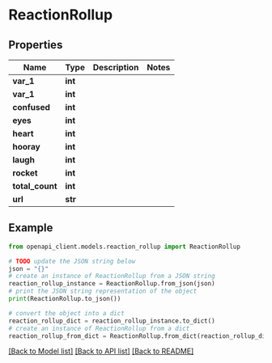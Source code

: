 # ReactionRollup


## Properties

Name | Type | Description | Notes
------------ | ------------- | ------------- | -------------
**var_1** | **int** |  | 
**var_1** | **int** |  | 
**confused** | **int** |  | 
**eyes** | **int** |  | 
**heart** | **int** |  | 
**hooray** | **int** |  | 
**laugh** | **int** |  | 
**rocket** | **int** |  | 
**total_count** | **int** |  | 
**url** | **str** |  | 

## Example

```python
from openapi_client.models.reaction_rollup import ReactionRollup

# TODO update the JSON string below
json = "{}"
# create an instance of ReactionRollup from a JSON string
reaction_rollup_instance = ReactionRollup.from_json(json)
# print the JSON string representation of the object
print(ReactionRollup.to_json())

# convert the object into a dict
reaction_rollup_dict = reaction_rollup_instance.to_dict()
# create an instance of ReactionRollup from a dict
reaction_rollup_from_dict = ReactionRollup.from_dict(reaction_rollup_dict)
```
[[Back to Model list]](../README.md#documentation-for-models) [[Back to API list]](../README.md#documentation-for-api-endpoints) [[Back to README]](../README.md)


